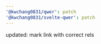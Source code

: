 ```yaml
---
'@kwchang0831/qwer': patch
'@kwchang0831/svelte-qwer': patch
---
```


updated: mark <a> link with correct rels
